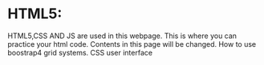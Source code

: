 # HTML5:
HTML5,CSS AND JS are used in this webpage.
This is where you can practice your html code.
Contents in this page will be changed.
How to use boostrap4 grid systems.
CSS user interface
